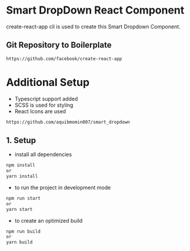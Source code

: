 # Smart DropDown React Component
create-react-app cli is used to create this Smart Dropdown Component.
## Git Repository to Boilerplate
```bash
https://github.com/facebook/create-react-app
```

# Additional Setup
* Typescript support added
* SCSS is used for styling
* React Icons are used


```bash
https://github.com/aquibmomin007/smart_dropdown
```

## 1. Setup
- install all dependencies
```bash
npm install
or 
yarn install
```
- to run the project in development mode
```bash
npm run start
or 
yarn start
```
- to create an optimized build
```bash
npm run build
or 
yarn build
```
